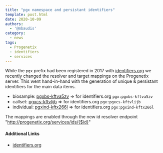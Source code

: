 ```yaml
---
title: "pgx namespace and persistant identifiers"
template: post.html
date: 2020-10-09
authors:
  - '@mbaudis'
category:
  - news
tags:
  - Progenetix
  - identifiers
  - services
---
```


While the `pgx` prefix had been registered in 2017 with [identifiers.org](https://registry.identifiers.org/registry/pgx)
we recently changed the resolver and target mappings on the Progenetix server.
This went hand-in-hand with the generation of unique & persistant identifiers
for the main data items.

<!--more-->

* biosample: [pgxbs-kftva5zv](http://progenetix.org/services/ids/pgxbs-kftva5zv) => for identifiers.org `pgx:pgxbs-kftva5zv`
* callset: [pgxcs-kftvlijb](http://progenetix.org/services/ids/pgxcs-kftvlijb) => for identifiers.org `pgx:pgxcs-kftvlijb`
* individual: [pgxind-kftx266l](http://progenetix.org/services/ids/pgxind-kftx266l) => for identifiers.org `pgx:pgxind-kftx266l`

The mappings are enabled through the new id resolver endpoint "http://progenetix.org/services/ids/{$id}"

#### Additional Links

* [identifiers.org](https://registry.identifiers.org/registry/pgx)
